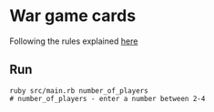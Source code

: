 # War game cards

Following the rules explained [here](https://www.pagat.com/war/war.html)

## Run
```shell
ruby src/main.rb number_of_players
# number_of_players - enter a number between 2-4
```
